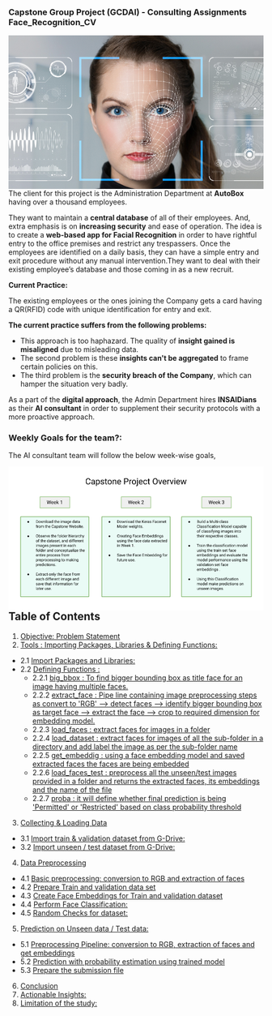 ### Capstone Group Project (GCDAI) - **Consulting Assignments** **Face_Recognition_CV**

<img src="https://github.com/pathakchiranjit/Face_Recognition_CV/blob/main/Snaps/1.png?raw=true" align='left'><br/>


The client for this project is the Administration Department at **AutoBox** having over a thousand employees.

They want to maintain a **central database** of all of their employees.
And, extra emphasis is on **increasing security** and ease of operation.
The idea is to create a **web-based app for Facial Recognition** in order to have rightful entry to the office premises and restrict any trespassers.
Once the employees are identified on a daily basis, they can have a simple entry and exit procedure without any manual intervention.They want to deal with their existing employee’s database and those coming in as a new recruit.

**Current Practice:**

The existing employees or the ones joining the Company gets a card having a QR(RFID) code with unique identification for entry and exit.

**The current practice suffers from the following problems:**

- This approach is too haphazard. The quality of **insight gained is misaligned** due to misleading data.
- The second problem is these **insights can't be aggregated** to frame certain policies on this.
- The third problem is the **security breach of the Company**, which can hamper the situation very badly.

As a part of the **digital approach**, the Admin Department hires **INSAIDians** as their **AI consultant** in order to supplement their security protocols with a more proactive approach.



### **Weekly Goals for the team?**:
The AI consultant team will follow the below week-wise goals,

<img src="https://github.com/pathakchiranjit/Face_Recognition_CV/blob/main/Snaps/3.png?raw=true" align='left'><br/>
















## Table of Contents

1. [Objective: Problem Statement](#section1)<br>
2. [Tools : Importing Packages, Libraries & Defining Functions:](#section2)<br>
  - 2.1 [Import Packages and Libraries:](#section201)<br>
  - 2.2 [Defining Functions :](#section202)<br>
    - 2.2.1 [big_bbox : To find bigger bounding box as title face for an image having multiple faces.](#section2021)<br>
    - 2.2.2 [extract_face : Pipe line containing image preprocessing steps as convert to 'RGB' --> detect faces --> identify bigger bounding box as target face --> extract the face --> crop to required dimension for embedding model.](#section2022)<br>
    - 2.2.3 [load_faces : extract faces for images in a folder](#section2023)<br>
    - 2.2.4 [load_dataset : extract faces for images of all the sub-folder in a directory and add label the image as per the sub-folder name](#section2024)<br>
    - 2.2.5 [get_embeddig : using a face embedding model and saved extracted faces the faces are being embedded](#section2025)<br>
    - 2.2.6 [load_faces_test : preprocess all the unseen/test images provided in a folder and returns the extracted faces, its embeddings and the name of the file](#section2026)<br>
    - 2.2.7 [proba : it will define whether final prediction is being 'Permitted' or 'Restricted' based on class probability threshold](#section2027)<br>
3. [Collecting & Loading Data](#section3)<br>
  - 3.1 [ Import train & validation dataset from G-Drive:](#section301)<br>
  - 3.2 [ Import unseen / test dataset from G-Drive:](#section302)<br>
4. [Data Preprocessing](#section4)<br>
  - 4.1 [Basic preprocessing: conversion to RGB and extraction of faces](#section401)<br>
  - 4.2 [Prepare Train and validation data set](#section402)<br>
  - 4.3 [Create Face Embeddings for Train and validation dataset](#section403)<br>
  - 4.4 [Perform Face Classification:](#section404)<br>
  - 4.5 [Random Checks for dataset:](#section405)<br>
5. [Prediction on Unseen data / Test data:](#section5)<br>
  - 5.1 [Preprocessing Pipeline: conversion to RGB, extraction of faces and get embeddings](#section501)<br>
  - 5.2 [Prediction with probability estimation using trained model](#section502)<br>
  - 5.3 [Prepare the submission file](#section503)<br>
6. [Conclusion](#section6)<br>
7. [Actionable Insights:](#section7)
8. [Limitation of the study:](#section8)
